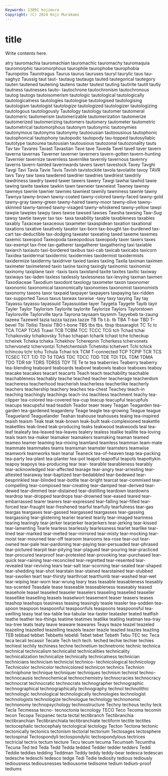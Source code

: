 ```yaml
---
Keywords: 13891 kojimura
Copyright: (C) 2024 Koji Murakami
---
```


# title

Write contents here.



atry tauromachia tauromachian tauromachic tauromachy tauromaquia
tauromorphic tauromorphous taurophile taurophobe taurophobia Tauropolos Taurotragus Taurus taurus tauruses
tauryl taurylic taus tau-saghyz Taussig taut taut- tautaug tautaugs tauted
tautegorical tautegory tauten tautened tautening tautens tauter tautest tauting tautirite
tautit tautly tautness tautnesses tauto- tautochrone tautochronism tautochronous tautog tautogs
tautoisomerism tautologic tautological tautologically tautologicalness tautologies tautologise tautologised tautologising tautologism
tautologist tautologize tautologized tautologizer tautologizing tautologous tautologously Tautology tautology tautomer
tautomeral tautomeric tautomerism tautomerizable tautomerization tautomerize tautomerized tautomerizing tautomers tautomery
tautometer tautometric tautometrical tautomorphous tautonym tautonymic tautonymies tautonymous tautonyms tautonymy
tautoousian tautoousious tautophonic tautophonical tautophony tautopodic tautopody tau-topped tautosyllabic tautotype
tautourea tautousian tautousious tautozonal tautozonality tauts Tav tav Tavares Tavast
Tavastian Tave tave Taveda Tavel tavell taver tavern taverna tavernas
Taverner taverner taverners tavern-gotten tavern-hunting Tavernier tavernize tavernless tavernlike tavernly
tavernous tavernry taverns tavern-tainted tavernwards tavers tavert tavestock Tavey Tavghi
Tavgi Tavi Tavia Tavie Tavis Tavish tavistockite tavola tavolatite tavoy
TAVR tavs Tavy taw tawa tawdered tawdrier tawdries tawdriest tawdrily
tawdriness tawdry tawed tawer tawers tawery Tawgi tawhai tawhid tawie
tawing tawite tawkee tawkin tawn tawneier tawneiest Tawney tawney tawneys
tawnie tawnier tawnies tawniest tawnily tawniness tawnle tawny Tawnya tawny-brown
tawny-coated tawny-colored tawny-faced tawny-gold tawny-gray tawny-green tawny-haired tawny-moor tawny-olive tawny-skinned
tawny-tanned tawny-visaged tawny-whiskered tawny-yellow tawpi tawpie tawpies tawpy taws tawse
tawsed tawses Tawsha tawsing Taw-Sug tawsy tawtie tawyer tax tax-
taxa taxability taxable taxableness taxables taxably Taxaceae taxaceous taxameter taxaspidean
taxation taxational taxations taxative taxatively taxator tax-born tax-bought tax-burdened tax-cart
tax-deductible tax-dodging taxeater taxeating taxed taxeme taxemes taxemic taxeopod Taxeopoda
taxeopodous taxeopody taxer taxers taxes tax-exempt tax-free tax-gatherer taxgatherer taxgathering
taxi taxiable taxiarch taxiauto taxi-bordered taxibus taxi-cab taxicab taxicabs taxicorn
Taxidea taxidermal taxidermic taxidermies taxidermist taxidermists taxidermize taxidermy taxidriver taxied
taxies taxiing Taxila taximan taximen taximeter taximetered taxin taxine taxing
taxingly taxinomic taxinomist taxinomy taxiplane taxir -taxis taxis taxistand taxite
taxites taxitic taxiway taxiways tax-laden taxless taxlessly taxlessness tax-levying taxman
taxmen Taxodiaceae Taxodium taxodont taxology taxometer taxon taxonomer taxonomic taxonomical
taxonomically taxonomies taxonomist taxonomists taxonomy taxons taxor taxpaid taxpayer taxpayers
taxpaying tax-ridden tax-supported Taxus taxus taxwax taxwise -taxy taxy taxying
Tay tay Tayassu tayassu tayassuid Tayassuidae tayer Taygeta Taygete Tayib
tayir Tayler Taylor Taylorism Taylorite taylorite Taylorize Taylors Taylorstown Taylorsville
Taylorville tayra Tayrona taysaam taysmm Tayyebeb ta-zaung tazeea Tazewell tazia
tazza tazzas tazze TB Tb t.b. tb TBA T-bar TBD
T-bevel Tbi Tbilisi Tbisisi TBO t-bone TBS tbs tbs. tbsp
tbssaraglot TC Tc tc TCA TCAP TCAS Tcawi TCB TCBM
TCC TCCC TCG tch Tchad tchai Tchaikovsky tchaikovsky Tchao tchapan
tcharik tchast tche tcheckup tcheirek Tcheka tcheka Tchekhov Tcherepnin Tcherkess
tchervonets tchervonetz tchervontzi Tchetchentsish Tchetnitsi tchetvert Tchi tchick tchincou tchr
tchu Tchula Tchwi tck TCM T-connected TCP TCPIP TCR TCS
TCSEC TCT T/D TD Td TDAS TDC TDCC TDD TDE
TDI TDL TDM TDMA TDO TDR tdr TDRS TDRSS TDY
TE Te te tea teaberries Teaberry teaberry tea-blending teaboard teaboards
teabowl teabowls teabox teaboxes teaboy teacake teacakes teacart teacarts Teach
teach teachability teachable teachableness teachably teache teached teacher teacherage teacherdom
teacheress teacherhood teacherish teacherless teacherlike teacherly teachers teachership teachery teaches
tea-chest Teachey teach-in teaching teachingly teachings teach-ins teachless teachment teachy
tea-clipper tea-colored tea-covered tea-cup teacup teacupful teacupfuls teacups teacupsful tead
teadish Teador teaer teaey Teagan Teagarden tea-garden tea-gardened teagardeny Teage
teagle tea-growing Teague teague Teagueland Teaguelander Teahan teahouse teahouses teaing
tea-inspired teaish teaism Teak teak teak-brown teak-built teak-complexioned teakettle teakettles
teak-lined teak-producing teaks teakwood teakwoods teal tea-leaf tealeafy tea-leaved tea-leaves
tealery tealess tealike teallite tea-loving teals team tea-maker teamaker teamakers
teamaking teaman teamed teameo teamer teaming tea-mixing teamland teamless teamman
team-mate teammate teammates teams teamsman teamster teamsters teamwise teamwork teamworks
tean teanal Teaneck tea-of-heaven teap tea-packing tea-party tea-plant tea-planter tea-pot
teapot teapotful teapots teapottykin teapoy teapoys tea-producing tear tear- tearable
tearableness tearably tear-acknowledged tear-affected tearage tear-angry tear-arresting tear-attested tearaway tear-baptized
tear-bedabbled tear-bedewed tear-besprinkled tear-blinded tear-bottle tear-bright tearcat tear-commixed tear-compelling tear-composed
tear-creating tear-damped tear-derived tear-dewed tear-dimmed tear-distained tear-distilling teardown teardowns teardrop
tear-dropped teardrops tear-drowned tear-eased teared tear-embarrassed tearer tearers tear-expressed tear-falling
tear-filled tear-forced tear-fraught tear-freshened tearful tearfully tearfulness tear-gas teargas teargases
tear-gassed teargassed teargasses tear-gassing teargassing tear-glistening tearier teariest tearily tear-imaged
teariness tearing tearingly tear-jerker tearjerker tearjerkers tear-jerking tear-kissed tear-lamenting Tearle
tearless tearlessly tearlessness tearlet tearlike tear-lined tear-marked tear-melted tear-mirrored tear-misty
tear-mocking tear-moist tear-mourned tear-off tearoom tearooms tea-rose tear-out tear-owned tear-pale
tear-pardoning tear-paying tear-persuaded tear-phrased tear-pictured tearpit tear-pitying tear-plagued tear-pouring tear-practiced
tear-procured tearproof tear-protested tear-provoking tear-purchased tear-quick tear-raining tear-reconciled tear-regretted tear-resented
tear-revealed tear-reviving tears tear-salt tear-scorning tear-sealed tear-shaped tear-shedding tear-shot tearstain
tear-stained tearstained tear-stubbed tear-swollen teart tear-thirsty tearthroat tearthumb tear-washed tear-wet
tear-wiping tear-worn tear-wrung teary teas teasable teasableness teasably tea-scented Teasdale
tease teaseable teaseableness teaseably teased teasehole teasel teaseled teaseler teaselers
teaseling teaselled teaseller teasellike teaselling teasels teaselwort teasement teaser teasers
teases teashop teashops teasiness teasing teasingly teasle teasler tea-sodden tea-spoon
teaspoon teaspoonful teaspoonfuls teaspoons teaspoonsful tea-swilling teasy teat tea-table tea-tabular
tea-taster teataster teated teatfish teathe teather tea-things teatime teatimes teatlike
teatling teatman tea-tray tea-tree teats teaty teave teaware teawares Teays
teaze teazel teazeled teazeling teazelled teazelling teazels teazer teazle teazled
teazles teazling TEB tebbad tebbet Tebbetts tebeldi Tebet tebet Tebeth
Tebu TEC tec Teca teca tecali tecassir Tecate Tech tech
tech. teched techie techier techies techiest techily techiness techne technetium
technetronic technic technica technical technicalism technicalist technicalities technicality technicalization technicalize
technically technicalness technician technicians technicism technicist technico- technicological technicology Technicolor
technicolor technicolored technicon technics Technion techniphone technique techniquer techniques technism
technist techno- technocausis technochemical technochemistry technocracies technocracy technocrat technocratic technocrats
technographer technographic technographical technographically technography technol technolithic technologic technological technologically
technologies technologist technologists technologize technologue technology technonomic technonomy technopsychology technostructure
Techny techous techy teck Tecla Tecmessa tecno- tecnoctonia tecnology TECO
Teco Tecoma tecomin tecon Tecopa Tecpanec tecta tectal tectibranch Tectibranchia
tectibranchian Tectibranchiata tectibranchiate tectiform tectite tectites tectocephalic tectocephaly tectological tectology
Tecton Tectona tectonic tectonically tectonics tectonism tectorial tectorium Tectosages tectosphere
tectospinal Tectospondyli tectospondylic tectospondylous tectrices tectricial tectrix tectum tecture Tecu
tecum tecuma Tecumseh Tecumtha Tecuna Ted ted Teda Tedd Tedda
tedded Tedder tedder tedders Teddi Teddie teddies tedding Teddman Teddy
teddy teddy-bear tedesca tedescan tedesche tedeschi tedesco tedge Tedi Tedie
tediosity tedious tediously tediousness tediousnesses tediousome tedisome tedium tedium-proof tediums
